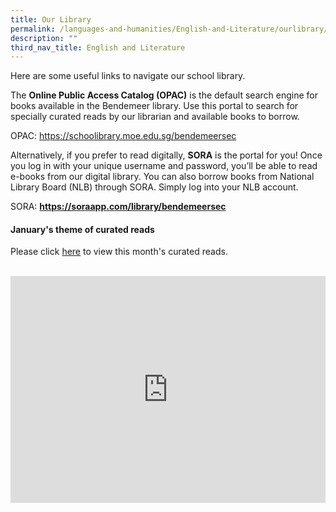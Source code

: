 ```yaml
---
title: Our Library
permalink: /languages-and-humanities/English-and-Literature/ourlibrary/
description: ""
third_nav_title: English and Literature
---
```

<style>
.google-slides-container{ position: relative; width: 100%; padding-top: 72%; overflow: hidden; } .google-slides-container iframe{ position: absolute; top: 0; left: 0; width: 100%; height: 100%; }
</style>

Here are some useful links to navigate our school library.

The **Online Public Access Catalog (OPAC)** is the default search engine for books available in the Bendemeer library. Use this portal to search for specially curated reads by our librarian and available books to borrow.

OPAC: <a href="https://schoolibrary.moe.edu.sg/bendemeersec" target="_blank" >https://schoolibrary.moe.edu.sg/bendemeersec</a>


Alternatively, if you prefer to read digitally, **SORA** is the portal for you! Once you log in with your unique username and password, you’ll be able to read e-books from our digital library. You can also borrow books from National Library Board (NLB) through SORA. Simply log into your NLB account. 

SORA: <a href="https://soraapp.com/library/bendemeersec" target="_blank" ><b>https://soraapp.com/library/bendemeersec</b></a>


#### **January's theme of curated reads**


Please click <a href="https://www.canva.com/design/DAFX5cLrgYo/498x6iua4MZMjleaCc-wWA/view?utm_content=DAFX5cLrgYo&utm_campaign=designshare&utm_medium=link2&utm_source=sharebutton#2" target="_blank" >here</a> to view this month's curated reads.


<br>

<div class="google-slides-container">
<iframe src="https://docs.google.com/presentation/d/e/2PACX-1vRdYKJfmW29DXnVDzAQxugzdHegb5EnkBRiIpOArO6-EhMplS-vvpKBb6n7UAtTuBQo_4P7LVDjlMJq/embed?start=true&loop=false&delayms=3000" frameborder="0" width="840" height="589" allowfullscreen="true" ></iframe></div>